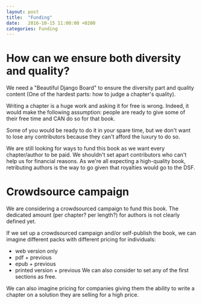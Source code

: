 ```yaml
---
layout: post
title:  "Funding"
date:   2016-10-15 11:00:00 +0200
categories: Funding
---
```


# How can we ensure both diversity and quality?

We need a "Beautiful Django Board" to ensure the diversity part and quality content (One of the hardest parts: how to judge a chapter's quality).

Writing a chapter is a huge work and asking it for free is wrong. Indeed, it would make the following assumption: people are ready to give some of their free time and CAN do so for that book. 

Some of you would be ready to do it in your spare time, but we don't want to lose any contributors because they can't afford the luxury to do so.

We are still looking for ways to fund this book as we want every chapter/author to be paid. We shouldn't set apart contributors who can't help us for financial reasons. As we're all expecting a high-quality book, retributing authors is the way to go given that royalties would go to the DSF.

# Crowdsource campaign

We are considering a crowdsourced campaign to fund this book. The dedicated amount (per chapter? per length?) for authors is not clearly defined yet.

If we set up a crowdsourced campaign and/or self-publish the book, we can imagine different packs with different pricing for individuals:
- web version only
- pdf + previous
- epub  + previous
- printed version + previous
We can also consider to set any of the first sections as free.

We can also imagine pricing for companies giving them the ability to write a chapter on a solution they are selling for a high price.
